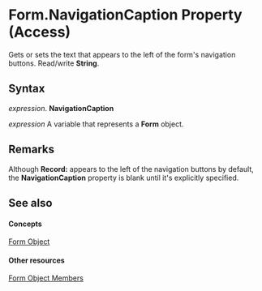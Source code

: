 
# Form.NavigationCaption Property (Access)

Gets or sets the text that appears to the left of the form's navigation buttons. Read/write  **String**.


## Syntax

 _expression_. **NavigationCaption**

 _expression_ A variable that represents a **Form** object.


## Remarks

Although  **Record:** appears to the left of the navigation buttons by default, the **NavigationCaption** property is blank until it's explicitly specified.


## See also


#### Concepts


[Form Object](72ef9219-142b-b690-b696-3eba9a5d4522.md)
#### Other resources


[Form Object Members](e1976b58-28ca-8f76-cdf3-6732cb06ce6c.md)
